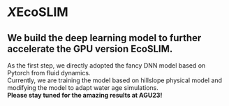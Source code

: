 # *X*EcoSLIM  
## We build the deep learning model to further accelerate the GPU version EcoSLIM.  
As the first step, we directly adopted the fancy DNN model based on Pytorch from fluid dynamics.  
Currently, we are training the model based on hillslope physical model and modifying the model to adapt water age simulations.  
**Please stay tuned for the amazing results at AGU23!**
